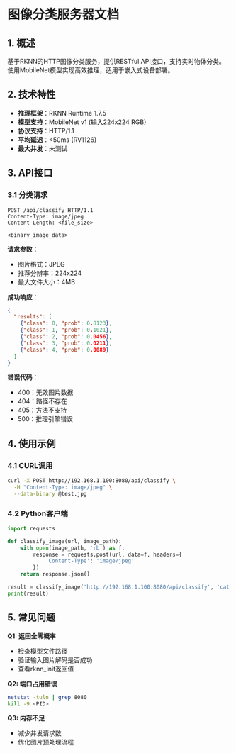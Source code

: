# 图像分类服务器文档

## 1. 概述
基于RKNN的HTTP图像分类服务，提供RESTful API接口，支持实时物体分类。使用MobileNet模型实现高效推理，适用于嵌入式设备部署。

## 2. 技术特性
- **推理框架**：RKNN Runtime 1.7.5
- **模型支持**：MobileNet v1 (输入224x224 RGB)
- **协议支持**：HTTP/1.1
- **平均延迟**：<50ms (RV1126)
- **最大并发**：未测试

## 3. API接口

### 3.1 分类请求
```http
POST /api/classify HTTP/1.1
Content-Type: image/jpeg
Content-Length: <file_size>

<binary_image_data>
```

**请求参数**：
- 图片格式：JPEG
- 推荐分辨率：224x224
- 最大文件大小：4MB

**成功响应**：
```json
{
  "results": [
    {"class": 0, "prob": 0.8123},
    {"class": 1, "prob": 0.1021},
    {"class": 2, "prob": 0.0456},
    {"class": 3, "prob": 0.0211},
    {"class": 4, "prob": 0.0089}
  ]
}
```

**错误代码**：
- 400：无效图片数据
- 404：路径不存在
- 405：方法不支持
- 500：推理引擎错误

## 4. 使用示例

### 4.1 CURL调用
```bash
curl -X POST http://192.168.1.100:8080/api/classify \
  -H "Content-Type: image/jpeg" \
  --data-binary @test.jpg
```

### 4.2 Python客户端
```python
import requests

def classify_image(url, image_path):
    with open(image_path, 'rb') as f:
        response = requests.post(url, data=f, headers={
            'Content-Type': 'image/jpeg'
        })
    return response.json()

result = classify_image('http://192.168.1.100:8080/api/classify', 'cat.jpg')
print(result)
```

## 5. 常见问题

**Q1: 返回全零概率**
- 检查模型文件路径
- 验证输入图片解码是否成功
- 查看rknn_init返回值

**Q2: 端口占用错误**
```bash
netstat -tuln | grep 8080
kill -9 <PID>
```

**Q3: 内存不足**
- 减少并发请求数
- 优化图片预处理流程
